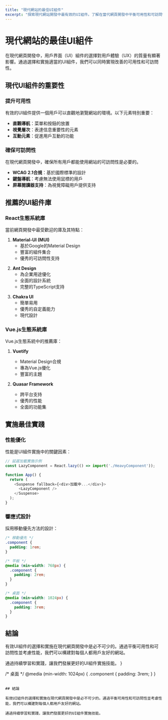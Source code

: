 ```yaml
---
title: "現代網站的最佳UI組件"
excerpt: "探索現代網站開發中最有效的UI組件。了解在當代網頁開發中平衡可用性和可訪問性的組件設計最佳實踐。"
---
```


<!-- s1 -->
# 現代網站的最佳UI組件

<!-- s2 -->
在現代網頁開發中，用戶界面（UI）組件的選擇對用戶體驗（UX）的質量有顯著影響。通過選擇和實施適當的UI組件，我們可以同時實現改善的可用性和可訪問性。

<!-- s3 -->
## 現代UI組件的重要性

<!-- s4 -->
### 提升可用性

<!-- s5 -->
有效的UI組件提供一個用戶可以直觀地瀏覽網站的環境。以下元素特別重要：

<!-- s6 -->
- **直觀導航**：菜單和按鈕的放置
- **視覺層次**：表達信息重要性的元素
- **互動元素**：促進用戶互動的功能

<!-- s7 -->
### 確保可訪問性

<!-- s8 -->
在現代網頁開發中，確保所有用戶都能使用網站的可訪問性是必要的。

<!-- s9 -->
- **WCAG 2.1合規**：基於國際標準的設計
- **鍵盤導航**：考慮無法使用鼠標的用戶
- **屏幕閱讀器支持**：為視覺障礙用戶提供支持

<!-- s10 -->
## 推薦的UI組件庫

<!-- s11 -->
### React生態系統庫

<!-- s12 -->
當前網頁開發中最受歡迎的庫及其特點：

<!-- s13 -->
1. **Material-UI (MUI)**
   - 基於Google的Material Design
   - 豐富的組件集合
   - 優秀的可訪問性支持

<!-- s14 -->
2. **Ant Design**
   - 為企業用途優化
   - 全面的設計系統
   - 完整的TypeScript支持

<!-- s15 -->
3. **Chakra UI**
   - 簡單易用
   - 優秀的自定義能力
   - 現代設計

<!-- s16 -->
### Vue.js生態系統庫

Vue.js生態系統中的推薦庫：

1. **Vuetify**
   - Material Design合規
   - 專為Vue.js優化
   - 豐富的主題

2. **Quasar Framework**
   - 跨平台支持
   - 優秀的性能
   - 全面的功能集

## 實施最佳實踐

### 性能優化

性能是UI組件實施中的關鍵因素：

```javascript
// 延遲加載實施示例
const LazyComponent = React.lazy(() => import('./HeavyComponent'));

function App() {
  return (
    <Suspense fallback={<div>加載中...</div>}>
      <LazyComponent />
    </Suspense>
  );
}
```

### 響應式設計

採用移動優先方法的設計：

```css
/* 移動優先 */
.component {
  padding: 1rem;
}

/* 平板 */
@media (min-width: 768px) {
  .component {
    padding: 2rem;
  }
}

/* 桌面 */
@media (min-width: 1024px) {
  .component {
    padding: 3rem;
  }
}
```

## 結論

有效UI組件的選擇和實施在現代網頁開發中是必不可少的。通過平衡可用性和可訪問性並考慮性能，我們可以構建對每個人都用戶友好的網站。

通過持續學習和實踐，讓我們發展更好的UI組件實施技能。
}

/* 桌面 */
@media (min-width: 1024px) {
  .component {
    padding: 3rem;
  }
}
```

## 結論

有效UI組件的選擇和實施在現代網頁開發中是必不可少的。通過平衡可用性和可訪問性並考慮性能，我們可以構建對每個人都用戶友好的網站。

通過持續學習和實踐，讓我們發展更好的UI組件實施技能。
